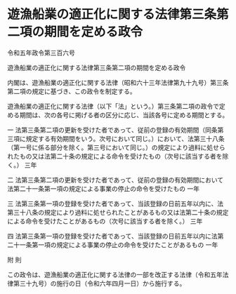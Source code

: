 # 遊漁船業の適正化に関する法律第三条第二項の期間を定める政令

令和五年政令第三百六号

遊漁船業の適正化に関する法律第三条第二項の期間を定める政令

内閣は、遊漁船業の適正化に関する法律（昭和六十三年法律第九十九号）第三条第二項の規定に基づき、この政令を制定する。

遊漁船業の適正化に関する法律（以下「法」という。）第三条第二項の政令で定める期間は、次の各号に掲げる者の区分に応じ、当該各号に定める期間とする。

一 法第三条第二項の更新を受けた者であって、従前の登録の有効期間（同条第三項に規定する有効期間をいう。次号において同じ。）において、法第三十八条（第一号に係る部分を除く。第三号において同じ。）の規定により過料に処せられたもの又は法第二十条の規定による命令を受けたもの（次号に該当する者を除く。） 三年

二 法第三条第二項の更新を受けた者であって、従前の登録の有効期間において法第二十一条第一項の規定による事業の停止の命令を受けたもの 一年

三 法第三条第一項の登録を受けた者であって、当該登録の日前五年以内に、法第三十八条の規定により過料に処せられたことがあるもの又は法第二十条の規定による命令を受けたことがあるもの（次号に該当する者を除く。） 三年

四 法第三条第一項の登録を受けた者であって、当該登録の日前五年以内に法第二十一条第一項の規定による事業の停止の命令を受けたことがあるもの 一年

附 則

この政令は、遊漁船業の適正化に関する法律の一部を改正する法律（令和五年法律第三十九号）の施行の日（令和六年四月一日）から施行する。
